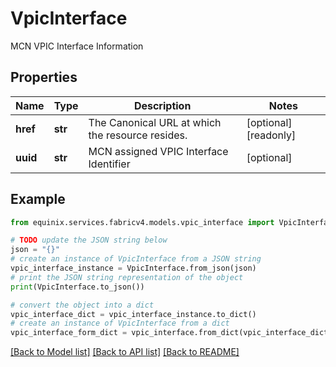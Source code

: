 # VpicInterface

MCN VPIC Interface Information

## Properties

Name | Type | Description | Notes
------------ | ------------- | ------------- | -------------
**href** | **str** | The Canonical URL at which the resource resides. | [optional] [readonly] 
**uuid** | **str** | MCN assigned VPIC Interface Identifier | [optional] 

## Example

```python
from equinix.services.fabricv4.models.vpic_interface import VpicInterface

# TODO update the JSON string below
json = "{}"
# create an instance of VpicInterface from a JSON string
vpic_interface_instance = VpicInterface.from_json(json)
# print the JSON string representation of the object
print(VpicInterface.to_json())

# convert the object into a dict
vpic_interface_dict = vpic_interface_instance.to_dict()
# create an instance of VpicInterface from a dict
vpic_interface_form_dict = vpic_interface.from_dict(vpic_interface_dict)
```
[[Back to Model list]](../README.md#documentation-for-models) [[Back to API list]](../README.md#documentation-for-api-endpoints) [[Back to README]](../README.md)


